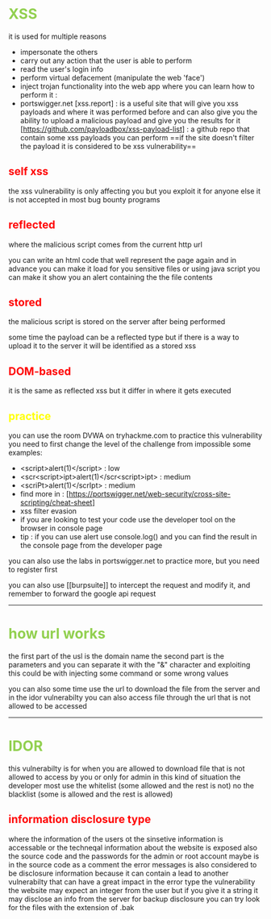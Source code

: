 # <span style="color:#92d050">XSS</span>
it is used for multiple reasons
- impersonate the others 
- carry out any action that the user is able to perform 
- read the user's login info 
- perform virtual defacement (manipulate the web 'face')
- inject trojan functionality into the web app 
where you can learn how to perform it : 
- portswigger.net
[xss.report] : is a useful site that will give you xss payloads and where it was performed before and can also give you the ability to upload a malicious payload and give you the results for it
[https://github.com/payloadbox/xss-payload-list] : a github repo that contain some xss payloads you can perform 
==if the site doesn't filter the payload it is considered to be xss vulnerability==

## <span style="color:#ff0000">self xss</span>
the xss vulnerability is only affecting you but you exploit it for anyone else 
it is not accepted in most bug bounty programs 
## <span style="color:#ff0000">reflected</span> 
where the malicious script comes from the current http url 

you can write an html code that well represent the page again and in advance you can make it load for you sensitive files or using java script you can make it show you an alert containing the the file contents 
## <span style="color:#ff0000">stored</span>
the malicious script is stored on the server after being performed 

some time the payload can be a reflected type but if there is a way to upload it to the server it will be identified as a stored xss 
## <span style="color:#ff0000">DOM-based</span>
it is the same as reflected xss but it differ in where it gets executed
## <span style="color:#ffff00">practice</span>
you can use the room DVWA on tryhackme.com to practice this vulnerability
you need to first change the level of the challenge from impossible 
some examples:
- \<script>alert(1)\</script> : low
- \<scr\<script>ipt>alert(1)\</scr\<script>ipt> : medium
- \<scriPt>alert(1)\</scrIpt> : medium
- find more in : [https://portswigger.net/web-security/cross-site-scripting/cheat-sheet]
- xss filter evasion
- if you are looking to test your code use the developer tool on the browser in console page
- tip : if you can use alert use console.log() and you can find the result in the console page from the developer page 

you can also use the labs in portswigger.net to practice more, but you need to register first 

you can also use [[burpsuite]] to intercept the request and modify it, and remember to forward the google api request 



-------------------------------------------------------------------------------
# <span style="color:#92d050">how url works </span>
the first part of the usl is the domain name 
the second part is the parameters and you can separate it with the "&" character 
and exploiting this could be with injecting some command or some wrong values 

you can also some time use the url to download the file from the server and in the idor vulnerabilty you can also access file through the url that is not allowed to be accessed 

-------------------------------------------------------------------------------
# <span style="color:#92d050">IDOR</span>
this vulnerabilty is for when you are allowed to download file that is not allowed to access by you or only for admin
in this kind of situation the developer most use the whitelist (some allowed and the rest is not) no the blacklist (some is allowed and the rest is allowed)
## <span style="color:#ff0000">information disclosure type</span>
where the information of the users ot the sinsetive information is accessable or the techneqal information about the website is exposed 
also the source code and the passwords for the admin or root account maybe is in the source code as a comment
the error messages is also considered to be disclosure information because it can contain a lead to another vulnerabilty that can have a great impact
in the error type the vulnerability the website may expect an integer from the user but if you give it a string it may disclose an info from the server 
for backup disclosure you can try look for the files with the extension of .bak
## 